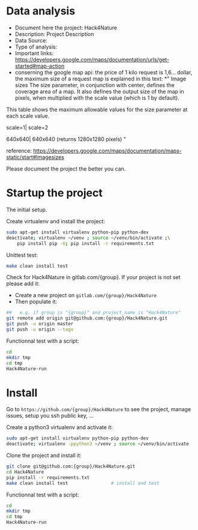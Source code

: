 # Data analysis
- Document here the project: Hack4Nature
- Description: Project Description
- Data Source:
- Type of analysis:
- Important links: https://developers.google.com/maps/documentation/urls/get-started#map-action
- conserning the google map api: the price of 1 kilo request is 1,6... dollar, the maximum size of a request map is explained in this text:
*" Image sizes
The size parameter, in conjunction with center, defines the coverage area of a map. It also defines the output size of the map in pixels, when multiplied with the scale value (which is 1 by default).

This table shows the maximum allowable values for the size parameter at each scale value.

scale=1|	scale=2

640x640|	640x640 (returns 1280x1280 pixels)
"

reference: https://developers.google.com/maps/documentation/maps-static/start#Imagesizes



Please document the project the better you can.

# Startup the project

The initial setup.

Create virtualenv and install the project:
```bash
sudo apt-get install virtualenv python-pip python-dev
deactivate; virtualenv ~/venv ; source ~/venv/bin/activate ;\
    pip install pip -U; pip install -r requirements.txt
```

Unittest test:
```bash
make clean install test
```

Check for Hack4Nature in gitlab.com/{group}.
If your project is not set please add it:

- Create a new project on `gitlab.com/{group}/Hack4Nature`
- Then populate it:

```bash
##   e.g. if group is "{group}" and project_name is "Hack4Nature"
git remote add origin git@github.com:{group}/Hack4Nature.git
git push -u origin master
git push -u origin --tags
```

Functionnal test with a script:

```bash
cd
mkdir tmp
cd tmp
Hack4Nature-run
```

# Install

Go to `https://github.com/{group}/Hack4Nature` to see the project, manage issues,
setup you ssh public key, ...

Create a python3 virtualenv and activate it:

```bash
sudo apt-get install virtualenv python-pip python-dev
deactivate; virtualenv -ppython3 ~/venv ; source ~/venv/bin/activate
```

Clone the project and install it:

```bash
git clone git@github.com:{group}/Hack4Nature.git
cd Hack4Nature
pip install -r requirements.txt
make clean install test                # install and test
```
Functionnal test with a script:

```bash
cd
mkdir tmp
cd tmp
Hack4Nature-run
```
